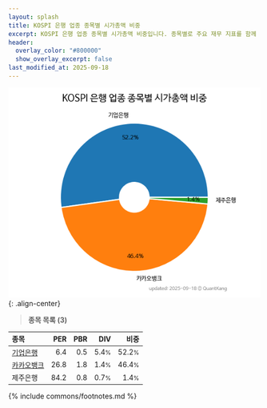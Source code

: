 ```yaml
---
layout: splash
title: KOSPI 은행 업종 종목별 시가총액 비중
excerpt: KOSPI 은행 업종 종목별 시가총액 비중입니다. 종목별로 주요 재무 지표를 함께 표시합니다.
header:
  overlay_color: "#800000"
  show_overlay_excerpt: false
last_modified_at: 2025-09-18
---
```



![KOSPI 은행 업종 종목별 시가총액 비중](/stats/sector/images/kospi_업종_은행_종목.png){: .align-center}


> **종목 목록 (3)**<a id="list"></a>

| **종목** | **PER** | **PBR** | **DIV** | **비중** |
| :------- | ------: | ------: | ------: | -------: |
| [기업은행](/024110/) | 6.4 | 0.5 | 5.4<small>%</small> | 52.2<small>%</small> |
| [카카오뱅크](/323410/) | 26.8 | 1.8 | 1.4<small>%</small> | 46.4<small>%</small> |
| 제주은행 | 84.2 | 0.8 | 0.7<small>%</small> | 1.4<small>%</small> |

{% include commons/footnotes.md %}